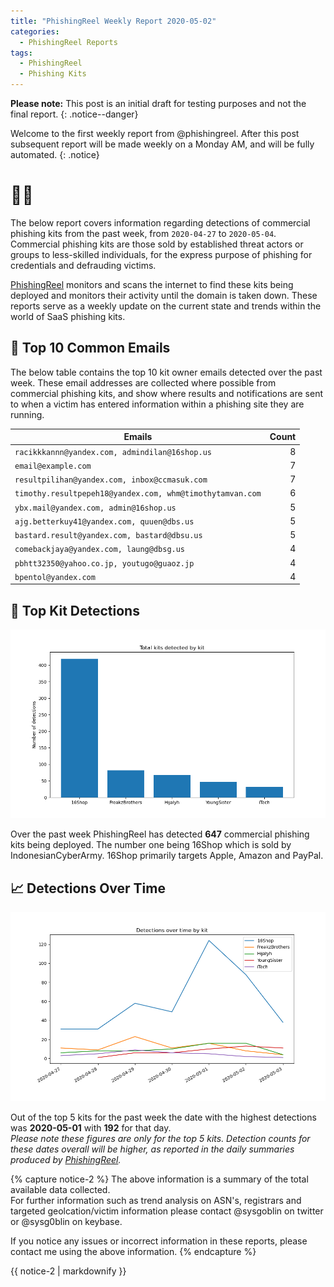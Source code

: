 ```yaml
---
title: "PhishingReel Weekly Report 2020-05-02"
categories:
  - PhishingReel Reports
tags:
  - PhishingReel
  - Phishing Kits
---
```


**Please note:** This post is an initial draft for testing purposes and not the final report.
{: .notice--danger}

Welcome to the first weekly report from @phishingreel.
After this post subsequent report will be made weekly on a Monday AM, and will be fully automated.
{: .notice}

# 👋🤖
The below report covers information regarding detections of commercial phishing kits from the past week, from `2020-04-27` to `2020-05-04`.  
Commercial phishing kits are those sold by established threat actors or groups to less-skilled individuals, for the express purpose of phishing for credentials and defrauding victims.

[PhishingReel](https://twitter.com/phishingreel) monitors and scans the internet to find these kits being deployed and monitors their activity until the domain is taken down. These reports serve as a weekly update on the current state and trends within the world of SaaS phishing kits.


## 📧 Top 10 Common Emails

The below table contains the top 10 kit owner emails detected over the past week. These email addresses are collected where possible from commercial phishing kits, and show where results and notifications are sent to when a victim has entered information within a phishing site they are running.

  |Emails|Count|
  |---|---:|
  | `racikkkannn@yandex.com, admindilan@16shop.us` | 8 |
  | `email@example.com` | 7 |
  | `resultpilihan@yandex.com, inbox@ccmasuk.com` | 7 |
  | `timothy.resultpepeh18@yandex.com, whm@timothytamvan.com` | 6 |
  | `ybx.mail@yandex.com, admin@16shop.us` | 5 |
  | `ajg.betterkuy41@yandex.com, quuen@dbs.us` | 5 |
  | `bastard.result@yandex.com, bastard@dbsu.us` | 5 |
  | `comebackjaya@yandex.com, laung@dbsg.us` | 4 |
  | `pbhtt32350@yahoo.co.jp, youtugo@guaoz.jp` | 4 |
  | `bpentol@yandex.com` | 4 |

## 🔎 Top Kit Detections
![top kits graph](/assets/images/pr-weeklyreport/2020-05-04-fig1.png)

Over the past week PhishingReel has detected **647** commercial phishing kits being deployed. The number one being 16Shop which is sold by IndonesianCyberArmy.
16Shop primarily targets Apple, Amazon and PayPal.


## 📈 Detections Over Time
![detections ot graph](/assets/images/pr-weeklyreport/2020-05-04-fig2.png)

Out of the top 5 kits for the past week the date with the highest detections was **2020-05-01** with **192** for that day.  
_Please note these figures are only for the top 5 kits. Detection counts for these dates overall will be higher, as reported in the daily summaries produced by [PhishingReel](https://twitter.com/phishingreel)._



{% capture notice-2 %}
The above information is a summary of the total available data collected.  
For further information such as trend analysis on ASN's, registrars and targeted geolcation/victim information please contact @sysgoblin on twitter or @sysg0blin on keybase.

If you notice any issues or incorrect information in these reports, please contact me using the above information.
{% endcapture %}

<div class="notice">
  {{ notice-2 | markdownify }}
</div>
